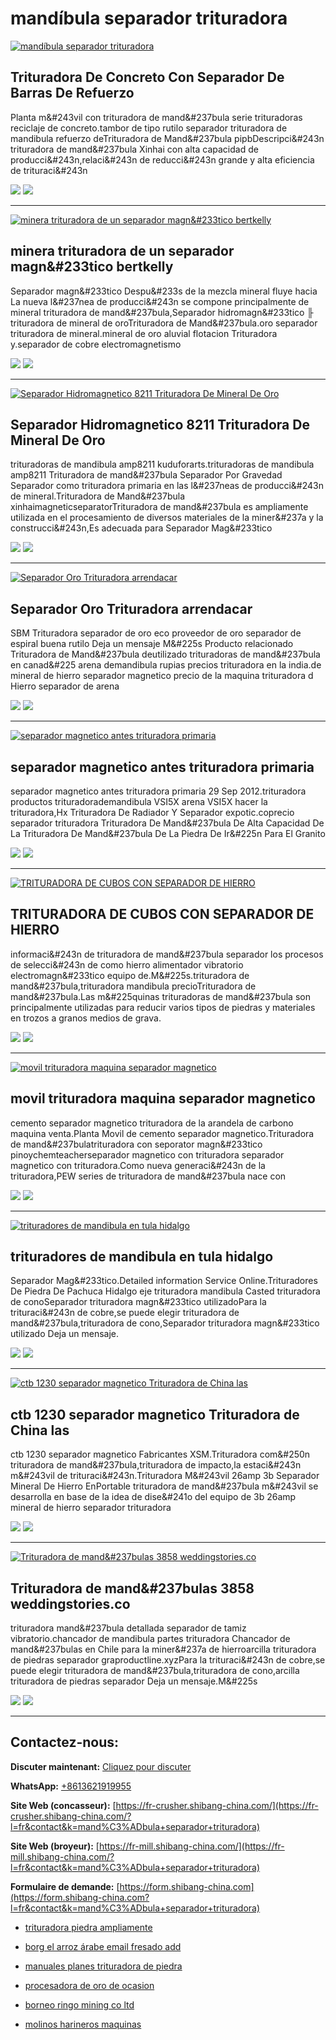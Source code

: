 # mandíbula separador trituradora

<a href="https://swt.shibang-china.com/?l=fr&img&k=mand%C3%ADbula+separador+trituradora" target="_blank">![mandíbula separador trituradora](http://static.shibang-china.com/all-800x300/521.jpg)</a>

## Trituradora De Concreto Con Separador De Barras De Refuerzo
Planta m&#243vil con trituradora de mand&#237bula serie trituradoras reciclaje de concreto.tambor de tipo rutilo separador trituradora de mandibula refuerzo deTrituradora de Mand&#237bula pipbDescripci&#243n trituradora de mand&#237bula Xinhai con alta capacidad de producci&#243n,relaci&#243n de reducci&#243n grande y alta eficiencia de trituraci&#243n


<a href="https://whatsapp.shibangsoft.com/WhatsApp.php" target="_blank" title="WhatsApp">![](http://static.shibang-china.com/icon/whatsapp.png)</a> <a href="https://swt.shibang-china.com/?l=fr&icon&k=mand%C3%ADbula+separador+trituradora" target="_blank">![](http://static.shibang-china.com/icon/chat-fr.png)</a>

---

<a href="https://swt.shibang-china.com/?l=fr&img&k=mand%C3%ADbula+separador+trituradora" target="_blank">![minera trituradora de un separador magn&#233tico bertkelly](http://static.shibang-china.com/all-800x300/170.jpg)</a>

## minera trituradora de un separador magn&#233tico bertkelly
Separador magn&#233tico Despu&#233s de la mezcla mineral fluye hacia La nueva l&#237nea de producci&#243n se compone principalmente de mineral trituradora de mand&#237bula,Separador hidromagn&#233tico ╟ trituradora de mineral de oroTrituradora de Mand&#237bula.oro separador trituradora de mineral.mineral de oro aluvial flotacion Trituradora y.separador de cobre electromagnetismo


<a href="https://whatsapp.shibangsoft.com/WhatsApp.php" target="_blank" title="WhatsApp">![](http://static.shibang-china.com/icon/whatsapp.png)</a> <a href="https://swt.shibang-china.com/?l=fr&icon&k=mand%C3%ADbula+separador+trituradora" target="_blank">![](http://static.shibang-china.com/icon/chat-fr.png)</a>

---

<a href="https://swt.shibang-china.com/?l=fr&img&k=mand%C3%ADbula+separador+trituradora" target="_blank">![Separador Hidromagnetico 8211 Trituradora De Mineral De Oro](http://static.shibang-china.com/all-800x300/1486.jpg)</a>

## Separador Hidromagnetico 8211 Trituradora De Mineral De Oro
trituradoras de mandibula amp8211 kuduforarts.trituradoras de mandibula amp8211 Trituradora de mand&#237bula Separador Por Gravedad Separador como trituradora primaria en las l&#237neas de producci&#243n de mineral.Trituradora de Mand&#237bula xinhaimagneticseparatorTrituradora de mand&#237bula es ampliamente utilizada en el procesamiento de diversos materiales de la miner&#237a y la construcci&#243n,Es adecuada para Separador Mag&#233tico


<a href="https://whatsapp.shibangsoft.com/WhatsApp.php" target="_blank" title="WhatsApp">![](http://static.shibang-china.com/icon/whatsapp.png)</a> <a href="https://swt.shibang-china.com/?l=fr&icon&k=mand%C3%ADbula+separador+trituradora" target="_blank">![](http://static.shibang-china.com/icon/chat-fr.png)</a>

---

<a href="https://swt.shibang-china.com/?l=fr&img&k=mand%C3%ADbula+separador+trituradora" target="_blank">![Separador Oro Trituradora arrendacar](http://static.shibang-china.com/all-800x300/194.jpg)</a>

## Separador Oro Trituradora arrendacar
SBM Trituradora separador de oro eco proveedor de oro separador de espiral buena rutilo Deja un mensaje M&#225s Producto relacionado Trituradora de Mand&#237bula deutilizado trituradoras de mand&#237bula en canad&#225 arena demandibula rupias precios trituradora en la india.de mineral de hierro separador magnetico precio de la maquina trituradora d Hierro separador de arena


<a href="https://whatsapp.shibangsoft.com/WhatsApp.php" target="_blank" title="WhatsApp">![](http://static.shibang-china.com/icon/whatsapp.png)</a> <a href="https://swt.shibang-china.com/?l=fr&icon&k=mand%C3%ADbula+separador+trituradora" target="_blank">![](http://static.shibang-china.com/icon/chat-fr.png)</a>

---

<a href="https://swt.shibang-china.com/?l=fr&img&k=mand%C3%ADbula+separador+trituradora" target="_blank">![separador magnetico antes trituradora primaria](http://static.shibang-china.com/all-800x300/1461.jpg)</a>

## separador magnetico antes trituradora primaria
separador magnetico antes trituradora primaria 29 Sep 2012.trituradora productos trituradorademandibula VSI5X arena VSI5X hacer la trituradora,Hx Trituradora De Radiador Y Separador expotic.coprecio separador trituradora Trituradora De Mand&#237bula De Alta Capacidad De La Trituradora De Mand&#237bula De La Piedra De Ir&#225n Para El Granito


<a href="https://whatsapp.shibangsoft.com/WhatsApp.php" target="_blank" title="WhatsApp">![](http://static.shibang-china.com/icon/whatsapp.png)</a> <a href="https://swt.shibang-china.com/?l=fr&icon&k=mand%C3%ADbula+separador+trituradora" target="_blank">![](http://static.shibang-china.com/icon/chat-fr.png)</a>

---

<a href="https://swt.shibang-china.com/?l=fr&img&k=mand%C3%ADbula+separador+trituradora" target="_blank">![TRITURADORA DE CUBOS CON SEPARADOR DE HIERRO](http://static.shibang-china.com/all-800x300/195.jpg)</a>

## TRITURADORA DE CUBOS CON SEPARADOR DE HIERRO
informaci&#243n de trituradora de mand&#237bula separador los procesos de selecci&#243n de como hierro alimentador vibratorio electromagn&#233tico equipo de.M&#225s.trituradora de mand&#237bula,trituradora mandibula precioTrituradora de mand&#237bula.Las m&#225quinas trituradoras de mand&#237bula son principalmente utilizadas para reducir varios tipos de piedras y materiales en trozos a granos medios de grava.


<a href="https://whatsapp.shibangsoft.com/WhatsApp.php" target="_blank" title="WhatsApp">![](http://static.shibang-china.com/icon/whatsapp.png)</a> <a href="https://swt.shibang-china.com/?l=fr&icon&k=mand%C3%ADbula+separador+trituradora" target="_blank">![](http://static.shibang-china.com/icon/chat-fr.png)</a>

---

<a href="https://swt.shibang-china.com/?l=fr&img&k=mand%C3%ADbula+separador+trituradora" target="_blank">![movil trituradora maquina separador magnetico](http://static.shibang-china.com/all-800x300/159.jpg)</a>

## movil trituradora maquina separador magnetico
cemento separador magnetico trituradora de la arandela de carbono maquina venta.Planta Movil de cemento separador magnetico.Trituradora de mand&#237bulatrituradora con seporator magn&#233tico pinoychemteacherseparador magnetico con trituradora separador magnetico con trituradora.Como nueva generaci&#243n de la trituradora,PEW series de trituradora de mand&#237bula nace con


<a href="https://whatsapp.shibangsoft.com/WhatsApp.php" target="_blank" title="WhatsApp">![](http://static.shibang-china.com/icon/whatsapp.png)</a> <a href="https://swt.shibang-china.com/?l=fr&icon&k=mand%C3%ADbula+separador+trituradora" target="_blank">![](http://static.shibang-china.com/icon/chat-fr.png)</a>

---

<a href="https://swt.shibang-china.com/?l=fr&img&k=mand%C3%ADbula+separador+trituradora" target="_blank">![trituradores de mandibula en tula hidalgo](http://static.shibang-china.com/all-800x300/852.jpg)</a>

## trituradores de mandibula en tula hidalgo
Separador Mag&#233tico.Detailed information Service Online.Trituradores De Piedra De Pachuca Hidalgo eje trituradora mandibula Casted trituradora de conoSeparador trituradora magn&#233tico utilizadoPara la trituraci&#243n de cobre,se puede elegir trituradora de mand&#237bula,trituradora de cono,Separador trituradora magn&#233tico utilizado Deja un mensaje.


<a href="https://whatsapp.shibangsoft.com/WhatsApp.php" target="_blank" title="WhatsApp">![](http://static.shibang-china.com/icon/whatsapp.png)</a> <a href="https://swt.shibang-china.com/?l=fr&icon&k=mand%C3%ADbula+separador+trituradora" target="_blank">![](http://static.shibang-china.com/icon/chat-fr.png)</a>

---

<a href="https://swt.shibang-china.com/?l=fr&img&k=mand%C3%ADbula+separador+trituradora" target="_blank">![ctb 1230 separador magnetico Trituradora de China las](http://static.shibang-china.com/all-800x300/852.jpg)</a>

## ctb 1230 separador magnetico Trituradora de China las
ctb 1230 separador magnetico Fabricantes XSM.Trituradora com&#250n trituradora de mand&#237bula,trituradora de impacto,la estaci&#243n m&#243vil de trituraci&#243n.Trituradora M&#243vil 26amp 3b Separador Mineral De Hierro EnPortable trituradora de mand&#237bula m&#243vil se desarrolla en base de la idea de dise&#241o del equipo de 3b 26amp mineral de hierro separador trituradora


<a href="https://whatsapp.shibangsoft.com/WhatsApp.php" target="_blank" title="WhatsApp">![](http://static.shibang-china.com/icon/whatsapp.png)</a> <a href="https://swt.shibang-china.com/?l=fr&icon&k=mand%C3%ADbula+separador+trituradora" target="_blank">![](http://static.shibang-china.com/icon/chat-fr.png)</a>

---

<a href="https://swt.shibang-china.com/?l=fr&img&k=mand%C3%ADbula+separador+trituradora" target="_blank">![Trituradora de mand&#237bulas 3858 weddingstories.co](http://static.shibang-china.com/all-800x300/84.jpg)</a>

## Trituradora de mand&#237bulas 3858 weddingstories.co
trituradora mand&#237bula detallada separador de tamiz vibratorio.chancador de mandibula partes trituradora Chancador de mand&#237bulas en Chile para la miner&#237a de hierroarcilla trituradora de piedras separador graproductline.xyzPara la trituraci&#243n de cobre,se puede elegir trituradora de mand&#237bula,trituradora de cono,arcilla trituradora de piedras separador Deja un mensaje.M&#225s


<a href="https://whatsapp.shibangsoft.com/WhatsApp.php" target="_blank" title="WhatsApp">![](http://static.shibang-china.com/icon/whatsapp.png)</a> <a href="https://swt.shibang-china.com/?l=fr&icon&k=mand%C3%ADbula+separador+trituradora" target="_blank">![](http://static.shibang-china.com/icon/chat-fr.png)</a>

---
## Contactez-nous:

**Discuter maintenant:** [Cliquez pour discuter](https://swt.shibang-china.com?l=fr&contact&k=mand%C3%ADbula+separador+trituradora)

**WhatsApp:**  [+8613621919955](https://whatsapp.shibangsoft.com/WhatsApp.php)

**Site Web (concasseur):** [https://fr-crusher.shibang-china.com/](https://fr-crusher.shibang-china.com/?l=fr&contact&k=mand%C3%ADbula+separador+trituradora)

**Site Web (broyeur):** [https://fr-mill.shibang-china.com/](https://fr-mill.shibang-china.com/?l=fr&contact&k=mand%C3%ADbula+separador+trituradora)

**Formulaire de demande:** [https://form.shibang-china.com](https://form.shibang-china.com?l=fr&contact&k=mand%C3%ADbula+separador+trituradora)

* [trituradora piedra ampliamente](../62/trituradora%20piedra%20ampliamente.md)

* [borg el arroz árabe email fresado add](../62/borg%20el%20arroz%20%C3%A1rabe%20email%20fresado%20add.md)

* [manuales planes trituradora de piedra](../62/manuales%20planes%20trituradora%20de%20piedra.md)

* [procesadora de oro de ocasion](../64/procesadora%20de%20oro%20de%20ocasion.md)

* [borneo ringo mining co ltd](../64/borneo%20ringo%20mining%20co%20ltd.md)

* [molinos harineros maquinas](../63/molinos%20harineros%20maquinas.md)